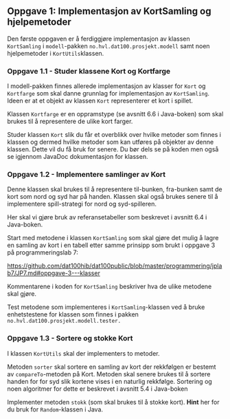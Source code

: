 ## Oppgave 1: Implementasjon av KortSamling og hjelpemetoder

Den første oppgaven er å ferdiggjøre implementasjon av klassen `KortSamling` i `modell`-pakken `no.hvl.dat100.prosjekt.modell` samt noen hjelpemetoder i `KortUtils`klassen.

### Oppgave 1.1 - Studer klassene Kort og Kortfarge

I modell-pakken finnes allerede implementasjon av klasser for `Kort` og `Kortfarge` som skal danne grunnlag for implementasjon av `KortSamling`. Ideen er at et objekt av klassen `Kort` representerer et kort i spillet.

Klassen `Kortfarge` er en oppramstype (se avsnitt 6.6 i Java-boken) som skal brukes til å representere de ulike kort farger.

Studer klassen `Kort` slik du får et overblikk over hvilke metoder som finnes i klassen og dermed hvilke metoder som kan utføres på objekter av denne klassen. Dette vil du få bruk for senere. Du bør dels se på koden men også se igjennom JavaDoc dokumentasjon for klassen.

### Oppgave 1.2 - Implementere samlinger av Kort

Denne klassen skal brukes til å representere til-bunken, fra-bunken samt de kort som nord og syd har på handen. Klassen skal også brukes senere til å implementere spill-strategi for nord og syd-spilleren.

Her skal vi gjøre bruk av referansetabeller som beskrevet i avsnitt 6.4 i Java-boken.

Start med metodene i klassen `KortSamling` som skal gjøre det mulig å lagre en samling av kort i en tabell etter samme prinsipp som brukt i oppgave 3 på programmeringslab 7:

https://github.com/dat100hib/dat100public/blob/master/programmering/jplab7/JP7.md#oppgave-3---klasser

Kommentarene i koden for `KortSamling` beskriver hva de ulike metodene skal gjøre.

Test metodene som implementeres i `KortSamling`-klassen ved å bruke enhetstestene for klassen som finnes i pakken `no.hvl.dat100.prosjekt.modell.tester.`

### Oppgave 1.3 - Sortere og stokke Kort

I klassen `KortUtils` skal der implementers to metoder.

Metoden `sorter` skal sortere en samling av kort der rekkfølgen er bestemt av `compareTo`-metoden på Kort. Metoden skal senere brukes til å sortere handen for for syd slik kortene vises i en naturlig rekkfølge. Sortering og noen algoritmer for dette er beskrevet i avsnitt 5.4 i Java-boken

Implementer metoden `stokk` (som skal brukes til å stokke kort). **Hint** her for du bruk for `Random`-klassen i Java.
